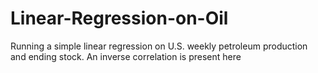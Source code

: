 # Linear-Regression-on-Oil
Running a simple linear regression on U.S. weekly petroleum production and ending stock. An inverse correlation is present here
